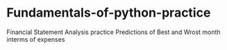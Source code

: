 # Fundamentals-of-python-practice
Financial Statement Analysis practice
Predictions of Best and Wrost month interms of expenses   
